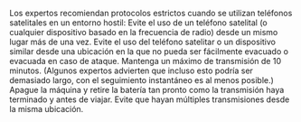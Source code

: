 [Title]: # (Protocolos recomendados)
[Order]: # (2)

Los expertos recomiendan protocolos estrictos cuando se utilizan teléfonos satelitales en un entorno hostil: Evite el uso de un teléfono satelital (o cualquier dispositivo basado en la frecuencia de radio) desde un mismo lugar más de una vez. Evite el uso del teléfono satelitar o un dispositivo similar desde una ubicación en la que no pueda ser fácilmente evacuado o evacuada en caso de ataque. Mantenga un máximo de transmisión de 10 minutos. (Algunos expertos advierten que incluso esto podría ser demasiado largo, con el seguimiento instantáneo es al menos posible.) Apague la máquina y retire la batería tan pronto como la transmisión haya terminado y antes de viajar. Evite que hayan múltiples transmisiones desde la misma ubicación.